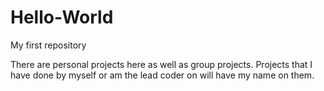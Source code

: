 # Hello-World
My first repository

There are personal projects here as well as group projects. Projects that I have done by myself or am the lead coder on will have my name on them.
